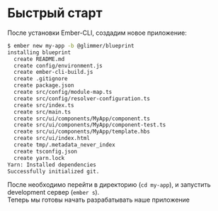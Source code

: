 <!---
# Getting Started

Now that we've got Ember-CLI installed, let's go ahead and
create a new app:

```bash
$ ember new my-app -b @glimmer/blueprint
installing blueprint
  create README.md
  create config/environment.js
  create ember-cli-build.js
  create .gitignore
  create package.json
  create src/config/module-map.ts
  create src/config/resolver-configuration.ts
  create src/index.ts
  create src/main.ts
  create src/ui/components/MyApp/component.ts
  create src/ui/components/MyApp/component-test.ts
  create src/ui/components/MyApp/template.hbs
  create src/ui/index.html
  create tmp/.metadata_never_index
  create tsconfig.json
  create yarn.lock
Yarn: Installed dependencies
Successfully initialized git.
```

At this point, let's change into the directory (`cd my-app`), start the development server (`ember s`) and we're ready to begin.
-->

# Быстрый старт

После установки Ember-CLI, создадим новое приложение: 

```bash
$ ember new my-app -b @glimmer/blueprint
installing blueprint
  create README.md
  create config/environment.js
  create ember-cli-build.js
  create .gitignore
  create package.json
  create src/config/module-map.ts
  create src/config/resolver-configuration.ts
  create src/index.ts
  create src/main.ts
  create src/ui/components/MyApp/component.ts
  create src/ui/components/MyApp/component-test.ts
  create src/ui/components/MyApp/template.hbs
  create src/ui/index.html
  create tmp/.metadata_never_index
  create tsconfig.json
  create yarn.lock
Yarn: Installed dependencies
Successfully initialized git.
```

После необходимо перейти в директорию (`cd my-app`), и запустить development сервер (`ember s`).    
Теперь мы готовы начать разрабатывать наше приложение
